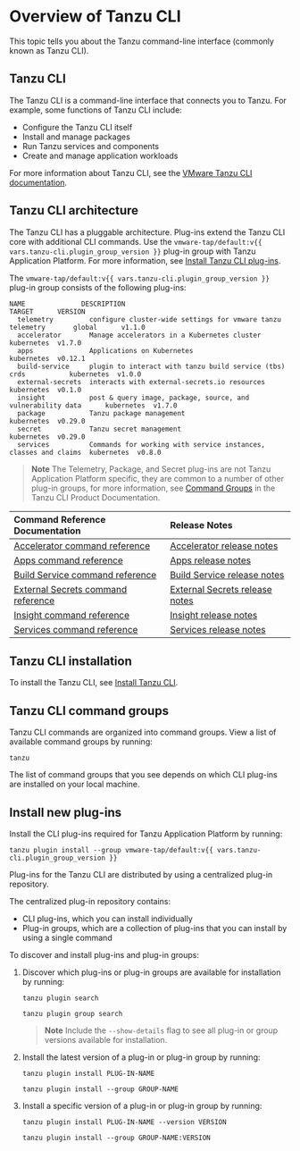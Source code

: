 # Overview of Tanzu CLI

This topic tells you about the Tanzu command-line interface (commonly known as Tanzu CLI).

## <a id="tanzu-cli"></a>Tanzu CLI

The Tanzu CLI is a command-line interface that connects you to Tanzu. For example, some functions of
Tanzu CLI include:

- Configure the Tanzu CLI itself
- Install and manage packages
- Run Tanzu services and components
- Create and manage application workloads

For more information about Tanzu CLI, see the
[VMware Tanzu CLI documentation](https://docs.vmware.com/en/VMware-Tanzu-CLI/index.html).

## <a id="itanzu-cli-architecture"></a>Tanzu CLI architecture

The Tanzu CLI has a pluggable architecture. Plug-ins extend the Tanzu CLI core with additional CLI
commands. Use the `vmware-tap/default:v{{ vars.tanzu-cli.plugin_group_version }}` plug-in group with Tanzu Application Platform. For more information,
see [Install Tanzu CLI plug-ins](../install-tanzu-cli.hbs.md).

The `vmware-tap/default:v{{ vars.tanzu-cli.plugin_group_version }}` plug-in group consists of the following plug-ins:

```console
NAME              DESCRIPTION                                                      TARGET      VERSION
  telemetry         configure cluster-wide settings for vmware tanzu telemetry       global      v1.1.0
  accelerator       Manage accelerators in a Kubernetes cluster                      kubernetes  v1.7.0
  apps              Applications on Kubernetes                                       kubernetes  v0.12.1
  build-service     plugin to interact with tanzu build service (tbs) crds           kubernetes  v1.0.0
  external-secrets  interacts with external-secrets.io resources                     kubernetes  v0.1.0
  insight           post & query image, package, source, and vulnerability data      kubernetes  v1.7.0
  package           Tanzu package management                                         kubernetes  v0.29.0
  secret            Tanzu secret management                                          kubernetes  v0.29.0
  services          Commands for working with service instances, classes and claims  kubernetes  v0.8.0
```

> **Note** The Telemetry, Package, and Secret plug-ins are not Tanzu Application Platform specific, they
are common to a number of other plug-in groups, for more information, see
 [Command Groups](https://docs.vmware.com/en/VMware-Tanzu-CLI/1.1/tanzu-cli/command-ref.html) in the
Tanzu CLI Product Documentation.

| Command Reference Documentation | Release Notes |
|:--------|:---------|
|[Accelerator command reference](https://docs.vmware.com/en/VMware-Tanzu-CLI/1.1/tanzu-cli/tanzu-accelerator.html)|[Accelerator release notes](https://docs.vmware.com/en/VMware-Tanzu-CLI/1.1/tanzu-cli/release-notes-accelerator.html)|
|[Apps command reference](https://docs.vmware.com/en/VMware-Tanzu-CLI/1.1/tanzu-cli/tanzu-apps.html)|[Apps release notes](https://docs.vmware.com/en/VMware-Tanzu-CLI/1.1/tanzu-cli/release-notes-apps.html)|
|[Build Service command reference](https://docs.vmware.com/en/VMware-Tanzu-CLI/1.1/tanzu-cli/tanzu-build-service.html)|[Build Service release notes](https://docs.vmware.com/en/VMware-Tanzu-CLI/1.1/tanzu-cli/release-notes-build-service.html)|
|[External Secrets command reference](https://docs.vmware.com/en/VMware-Tanzu-CLI/1.1/tanzu-cli/tanzu-external-secrets.html)|[External Secrets release notes](https://docs.vmware.com/en/VMware-Tanzu-CLI/1.1/tanzu-cli/release-notes-external-secrets.html)|
|[Insight command reference](https://docs.vmware.com/en/VMware-Tanzu-CLI/1.1/tanzu-cli/tanzu-insight.html)|[Insight release notes](https://docs.vmware.com/en/VMware-Tanzu-CLI/1.1/tanzu-cli/release-notes-insight.html)|
|[Services command reference](https://docs.vmware.com/en/VMware-Tanzu-CLI/1.1/tanzu-cli/tanzu-services.html)|[Services release notes](https://docs.vmware.com/en/VMware-Tanzu-CLI/1.1/tanzu-cli/release-notes-services.html)|

## <a id="tanzu-cli-install"></a>Tanzu CLI installation

To install the Tanzu CLI, see [Install Tanzu CLI](../install-tanzu-cli.hbs.md#cli-and-plugin).

## <a id="tanzu-cli-command-groups"></a>Tanzu CLI command groups

Tanzu CLI commands are organized into command groups. View a list of available command groups by
running:

```console
tanzu
```

The list of command groups that you see depends on which CLI plug-ins are installed on your local
machine.

## <a id="install-new"></a> Install new plug-ins

Install the CLI plug-ins required for Tanzu Application Platform by running:

```console
tanzu plugin install --group vmware-tap/default:v{{ vars.tanzu-cli.plugin_group_version }}
```

Plug-ins for the Tanzu CLI are distributed by using a centralized plug-in repository.

The centralized plug-in repository contains:

- CLI plug-ins, which you can install individually
- Plug-in groups, which are a collection of plug-ins that you can install by using a single command

To discover and install plug-ins and plug-in groups:

1. Discover which plug-ins or plug-in groups are available for installation by running:

   ```console
   tanzu plugin search
   ```

   ```console
   tanzu plugin group search
   ```

   > **Note** Include the `--show-details` flag to see all plug-in or group versions available
   > for installation.

2. Install the latest version of a plug-in or plug-in group by running:

   ```console
   tanzu plugin install PLUG-IN-NAME
   ```

   ```console
   tanzu plugin install --group GROUP-NAME
   ```

3. Install a specific version of a plug-in or plug-in group by running:

   ```console
   tanzu plugin install PLUG-IN-NAME --version VERSION
   ```

   ```console
   tanzu plugin install --group GROUP-NAME:VERSION
   ```
